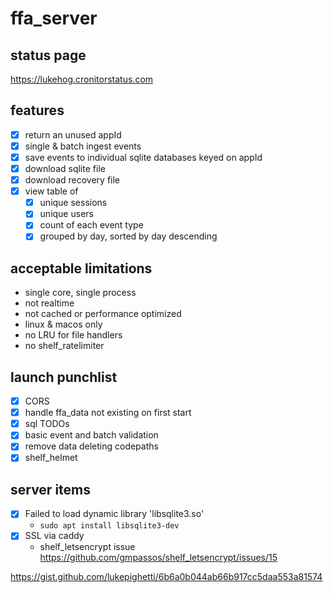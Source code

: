 # ffa_server

## status page

https://lukehog.cronitorstatus.com

## features

- [x] return an unused appId
- [x] single & batch ingest events
- [x] save events to individual sqlite databases keyed on appId
- [x] download sqlite file
- [x] download recovery file
- [x] view table of
    - [x] unique sessions
    - [x] unique users
    - [x] count of each event type
    - [x] grouped by day, sorted by day descending

## acceptable limitations

- single core, single process
- not realtime
- not cached or performance optimized
- linux & macos only
- no LRU for file handlers
- no shelf_ratelimiter

## launch punchlist

- [x] CORS
- [x] handle ffa_data not existing on first start
- [x] sql TODOs
- [x] basic event and batch validation
- [x] remove data deleting codepaths
- [x] shelf_helmet

## server items

- [x] Failed to load dynamic library 'libsqlite3.so'
    - `sudo apt install libsqlite3-dev`
- [x] SSL via caddy
    - shelf_letsencrypt issue https://github.com/gmpassos/shelf_letsencrypt/issues/15

https://gist.github.com/lukepighetti/6b6a0b044ab66b917cc5daa553a81574
